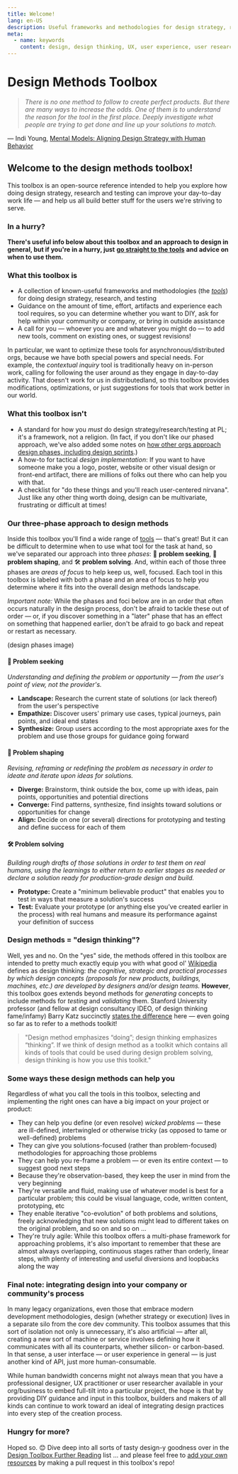 ```yaml
---
title: Welcome!
lang: en-US
description: Useful frameworks and methodologies for design strategy, research and testing
meta:
  - name: keywords
    content: design, design thinking, UX, user experience, user research, user testing
---
```


# Design Methods Toolbox

> _There is no one method to follow to create perfect products. But there are many ways to increase the odds. One of them is to understand the reason for the tool in the first place. Deeply investigate what people are trying to get done and line up your solutions to match._

— Indi Young, [Mental Models: Aligning Design Strategy with Human Behavior](https://www.amazon.com/Mental-Models-Aligning-Strategy-Behavior/dp/1933820063)

## Welcome to the design methods toolbox!

This toolbox is an open-source reference intended to help you explore how doing design strategy, research and testing can improve your day-to-day work life — and help us all build better stuff for the users we're striving to serve.

### In a hurry?

**There's useful info below about this toolbox and an approach to design in general, but if you're in a hurry, just** [**go straight to the tools**](tools/) **and advice on when to use them.**

### What this toolbox is

* A collection of known-useful frameworks and methodologies (the [_tools_](tools/)) for doing design strategy, research, and testing
* Guidance on the amount of time, effort, artifacts and experience each tool requires, so you can determine whether you want to DIY, ask for help within your community or company, or bring in outside assistance
* A call for you — whoever you are and whatever you might do — to add new tools, comment on existing ones, or suggest revisions!

In particular, we want to optimize these tools for asynchronous/distributed orgs, because we have both special powers and special needs. For example, the _contextual inquiry_ tool is traditionally heavy on in-person work, calling for following the user around as they engage in day-to-day activity. That doesn't work for us in distributedland, so this toolbox provides modifications, optimizations, or just suggestions for tools that work better in our world.

### What this toolbox isn't

* A standard for how you _must_ do design strategy/research/testing at PL; it's a framework, not a religion. (In fact, if you don't like our phased approach, we've also added some notes on [how other orgs approach design phases, including design sprints](phases-and-sprints.md).)
* A how-to for tactical _design implementation_: If you want to have someone make you a logo, poster, website or other visual design or front-end artifact, there are millions of folks out there who can help you with that.
* A checklist for "do these things and you'll reach user-centered nirvana". Just like any other thing worth doing, design can be multivariate, frustrating or difficult at times! 

### Our three-phase approach to design methods

Inside this toolbox you'll find a wide range of [tools](tools/) — that's great! But it can be difficult to determine when to use what tool for the task at hand, so we've separated our approach into three _phases_: 🔎 **problem seeking**, 🎨 **problem shaping**, and 🛠️ **problem solving**. And, within each of those three phases are _areas of focus_ to help keep us, well, focused. Each tool in this toolbox is labeled with both a phase and an area of focus to help you determine where it fits into the overall design methods landscape.

_Important note:_ While the phases and foci below are in an order that often occurs naturally in the design process, don't be afraid to tackle these out of order — or, if you discover something in a "later" phase that has an effect on something that happened earlier, don't be afraid to go back and repeat or restart as necessary.

(design phases image)

#### 🔎 **Problem seeking**

_Understanding and defining the problem or opportunity — from the user's point of view, not the provider's._

* **Landscape:** Research the current state of solutions (or lack thereof) from the user's perspective
* **Empathize:** Discover users' primary use cases, typical journeys, pain points, and ideal end states
* **Synthesize:** Group users according to the most appropriate axes for the problem and use those groups for guidance going forward

#### 🎨 **Problem shaping**

_Revising, reframing or redefining the problem as necessary in order to ideate and iterate upon ideas for solutions._

* **Diverge:** Brainstorm, think outside the box, come up with ideas, pain points, opportunities and potential directions
* **Converge:** Find patterns, synthesize, find insights toward solutions or opportunities for change
* **Align:** Decide on one (or several) directions for prototyping and testing and define success for each of them

#### 🛠️ **Problem solving**

_Building rough drafts of those solutions in order to test them on real humans, using the learnings to either return to earlier stages as needed or declare a solution ready for production-grade design and build._

* **Prototype:** Create a "minimum believable product" that enables you to test in ways that measure a solution's success
* **Test:** Evaluate your prototype (or anything else you’ve created earlier in the process) with real humans and measure its performance against your definition of success

### Design methods = "design thinking"?

Well, yes and no. On the "yes" side, the methods offered in this toolbox are intended to pretty much exactly equip you with what good ol' [Wikipedia](https://en.wikipedia.org/wiki/Design_thinking) defines as design thinking: _the cognitive, strategic and practical processes by which design concepts (proposals for new products, buildings, machines, etc.) are developed by designers and/or design teams._ **However**, this toolbox goes extends beyond methods for _generating_ concepts to include methods for _testing_ and _validating_ them. Stanford University professor (and fellow at design consultancy IDEO, of design thinking fame/infamy) Barry Katz succinctly [states the difference](https://uxdesign.cc/is-design-thinking-a-method-of-design-no-7c7fca1ba7c6) here — even going so far as to refer to a methods toolkit!

> "Design method emphasizes “doing”; design thinking emphasizes “thinking”. If we think of design method as a toolkit which contains all kinds of tools that could be used during design problem solving, design thinking is how you use this toolkit."

### Some ways these design methods can help you

Regardless of what you call the tools in this toolbox, selecting and implementing the right ones can have a big impact on your project or product:

* They can help you define (or even resolve) _wicked problems_ — these are ill-defined, intertwingled or otherwise tricky (as opposed to tame or well-defined) problems
* They can give you solutions-focused (rather than problem-focused) methodologies for approaching those problems
* They can help you re-frame a problem — or even its entire context — to suggest good next steps
* Because they're observation-based, they keep the user in mind from the very beginning
* They're versatile and fluid, making use of whatever model is best for a particular problem; this could be visual language, code, written content, prototyping, etc
* They enable iterative "co-evolution" of both problems and solutions, freely acknowledging that new solutions might lead to different takes on the original problem, and so on and so on ...
* They're truly agile: While this toolbox offers a multi-phase framework for approaching problems, it's also important to remember that these are almost always overlapping, continuous stages rather than orderly, linear steps, with plenty of interesting and useful diversions and loopbacks along the way

### Final note: integrating design into your company or community's process

In many legacy organizations, even those that embrace modern development methodologies, design (whether strategy or execution) lives in a separate silo from the core dev community. This toolbox assumes that this sort of isolation not only is unnecessary, it's also artificial — after all, creating a new sort of machine or service involves defining how it communicates with all its counterparts, whether silicon- or carbon-based. In that sense, a user interface — or user experience in general — is just another kind of API, just more human-consumable.

While human bandwidth concerns might not always mean that you have a professional designer, UX practitioner or user researcher available in your org/business to embed full-tilt into a particular project, the hope is that by providing DIY guidance and input in this toolbox, builders and makers of all kinds can continue to work toward an ideal of integrating design practices into every step of the creation process.

### Hungry for more?

Hoped so. 😊 Dive deep into all sorts of tasty design-y goodness over in the [Design Toolbox Further Reading](further-reading.md) list ... and please feel free to [add your own resources](https://github.com/jessicaschilling/design-methods-toolbox) by making a pull request in this toolbox's repo!